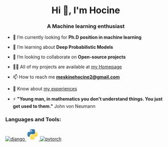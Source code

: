 <h1 align="center">Hi 👋, I'm Hocine</h1>
<h3 align="center">A Machine learning enthusiast</h3>

- 🔭 I’m currently looking for **Ph.D position in machine learning**

- 🌱 I’m learning about **Deep Probabilistic Models**

- 👯 I’m looking to collaborate on **Open-source projects**

- 👨‍💻 All of my projects are available at [my Homepage](https://oppenheimer3.github.io/)

- 📫 How to reach me **meskinehocine2@gmail.com**

- 📄 Know about [my experiences](https://github.com/oppenheimer3/oppenheimer3.github.io/blob/main/cv/meskine%20hocine%20CV.pdf)

- ⚡ **"Young man, in mathematics you don't understand things. You just get used to them."** John von Neumann

<h3 align="left">Languages and Tools:</h3>
<p align="left"> <a href="https://www.djangoproject.com/" target="_blank" rel="noreferrer"> <img src="https://cdn.worldvectorlogo.com/logos/django.svg" alt="django" width="40" height="40"/> </a> <a href="https://www.python.org" target="_blank" rel="noreferrer"> <img src="https://raw.githubusercontent.com/devicons/devicon/master/icons/python/python-original.svg" alt="python" width="40" height="40"/> </a> <a href="https://pytorch.org/" target="_blank" rel="noreferrer"> <img src="https://www.vectorlogo.zone/logos/pytorch/pytorch-icon.svg" alt="pytorch" width="40" height="40"/> </a> </p>
